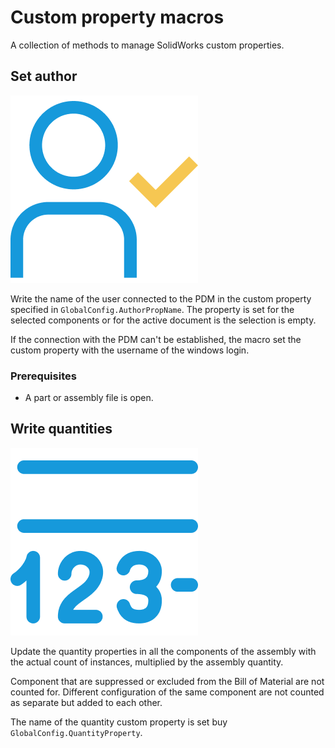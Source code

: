 # Custom property macros

A collection of methods to manage SolidWorks custom properties.

## Set author

![Set author icon](../../Resources/SetAuthor.png "Set author")

Write the name of the user connected to the PDM in the custom property specified in `GlobalConfig.AuthorPropName`. The property is set for the selected components or for the active document is the selection is empty.

If the connection with the PDM can't be established, the macro set the custom property with the username of the windows login.

### Prerequisites

* A part or assembly file is open.

## Write quantities

![Write quantities](../../Resources/WriteQuantity.png "Write quantities")

Update the quantity properties in all the components of the assembly with the actual count of instances, multiplied by the assembly quantity.

Component that are suppressed or excluded from the Bill of Material are not counted for. Different configuration of the same component are not counted as separate but added to each other.

The name of the quantity custom property is set buy `GlobalConfig.QuantityProperty`.
